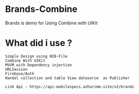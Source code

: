 # Brands-Combine

Brands is demo for Using Combine with UIKit


# What did i use ? 
    
    Simple Design using NIB-File 
    Combine With UIKit 
    MVVM with Dependency injection
    URLSession 
    Firebase/Auth 
    Handel collection and table View datasorce  as Publisher
    
    Link Api : https://api-mobilespecs.azharimm.site/v2/brands
   

